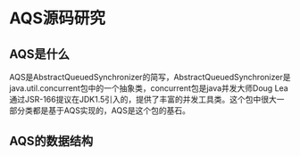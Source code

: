 # AQS源码研究

## AQS是什么
AQS是AbstractQueuedSynchronizer的简写，AbstractQueuedSynchronizer是java.util.concurrent包中的一个抽象类，concurrent包是java并发大师Doug Lea通过JSR-166提议在JDK1.5引入的，提供了丰富的并发工具类。这个包中很大一部分类都是基于AQS实现的，AQS是这个包的基石。

## AQS的数据结构

